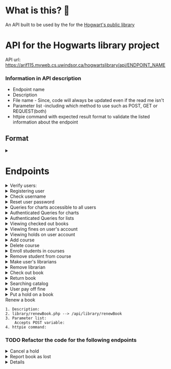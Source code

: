# What is this? 🤔
An API built to be used by the for the [Hogwart's public library](https://abdullaharif.tech/hogwartslibrary/)

# API for the Hogwarts library project #
API url: https://arif115.myweb.cs.uwindsor.ca/hogwartslibrary/api/ENDPOINT_NAME

### Information in API description ###
* Endpoint name
* Description
* File name - Since, code will always be updated even if the read me isn't
* Parameter list -including which method to use such as POST, GET or REQUEST(both)
* httpie command with expected result format to validate the listed information about the endpoint

## Format ##
<details>
<summary> </summary>

    1. Description: 
    2. fileName.php --> /api/fileName
    3. Parameter list:
    4. httpie command:
</details>

# Endpoints #
<details>
<summary> Verify users: </summary>

    1. Description: Log the user in and then store the cookie
    2. verifyUser.php  --> /api/verifyUser
    3. Parameter list:
    4. httpie command:

</details>

<details>
<summary> Registering user </summary>

    1. Description: 
    2. userManagement/addUser.php --> /api/userManagement/addUser
    3. Parameter list:
        Accepts POST variable:  
    4. httpie command:
*Note: it might make sense to separate the endpoints for different user types.*
</details>

<details>
<summary> Check username </summary>

    1. Description: Check if username is in database
    2. userManagement/checkUserName.php  --> /api/userManagement/checkUserName
    3. Parameter list:
    4. httpie command:

</details>

<details>
<summary> Reset user password</summary>

    1. Description: The headmaster has the power to reset user's passwords
    2. userManagement/resetPassword.php --> /api/userManagement/resetPassword
    3. Parameter list:
        Accepts POST variable: uID, uPassword, developerPassword
    4. httpie command:
        http -f --session=/tmp/session.json POST https://arif115.myweb.cs.uwindsor.ca/hogwartslibrary/api/resetPassword uID=userID uPassword='newPasss' developerPassword='devPass'

</details>

<details>
<summary> Queries for charts accessible to all users </summary>

    1. Description: Queries used to create charts and table that give meta 
    information about the system. These queries can be accessed by guest users as well
    2. chart/guestCharts.php --> /api/chart/guestCharts
    3. Parameter list:
        Accepts request variable: chartType
        Current charts are:
        category - 
        major -
        allTime -
        houseFine - 
    4. httpie command:

</details>

<details>
<summary> Authenticated Queries for charts </summary>

    1. Description: Queries used to create charts and table that give meta 
    information about the system. These can be accessed by the users with the correct privilege.
        privilege list - where headmaster can access result from any query
        headmaster -> librarian -> professor -> student
        This API also allows default values for some users
        So, if logged in as a student - you will receive result for the default student query
        This is useful if the front-end is flexible and can handle different queries
        Then we can change the default query in the back-end and the front-end will automatically 
        be updated. However, this will cause them to be coupled. 
        For this reason I recommend not relying on the default query and have only 
        included them for backward compatibility.
    2. chart/loggedInChart.php --> /api/chart/loggedInChart
    3. Parameter list:
        Accepts POST variable: chartType
    4. httpie command:

</details>

<details>
<summary>Authenticated Queries for lists </summary>

    1. Description: Queries used to create lists and tables that give meta information 
    about the system. These can be only accessed by the users of the correct userType. 
    So, to view the librarian queries you have to be a librarian. 
    2. loadList.php --> /api/loadList
    3. Parameter list:
        Accepts POST variable: listType
    4. httpie command:

</details>

<details>
<summary> Viewing checked out books </summary>

    1. Description: 
    2. user/userCheckedOut.php --> /api/user/userCheckedOut
    3. Parameter list:
        Accepts POST variable: 
    4. httpie command:

</details>

<details>
<summary> Viewing fines on user's account</summary>

    1. Description: 
    2. user/userFines.php --> /api/user/userFines
    3. Parameter list:
        Accepts POST variable: listType: distinguish if we just want the total fine or a 
        list of the transaction with fines
        listType=getOutstandingFineOnAccount - retrieves the amount the user owes
        listType=getTransactionWithFines - retrieves all fines where the user had a fine 
        Future - May not show fines that are no longer relevant - e.g. over the 
        total outstanding fine on the user's account
    4. httpie command:
</details>

<details>
<summary> Viewing holds on user account </summary>

    1. Description: 
    2. user/userHolds.php --> /api/user/userHolds
    3. Parameter list:
        Accepts POST variable: 
    4. httpie command:

</details>

<details>
<summary>Add course </summary>

    1. Description: Headmaster can add courses to the database
    2. headmaster/addCourses.php --> /api/headmaster/addCourses
    3. Parameter list: courseName & professorID
        Accepts POST variable: 
    4. httpie command:

</details>

<details>
<summary> Delete course</summary>

    1. Description: Headmaster can delete courses from the database
    2. headmaster/deleteCourses.php --> /api/headmaster/deleteCourses
    3. Parameter list: courseID
        Accepts POST variable: 
    4. httpie command:

</details>

<details>
<summary> Enroll students in courses</summary>

    1. Description: The headmaster can enroll students into the courses they are going 
    to take this semester 
    2. headmaster/addEnrollment.php --> /api/headmaster/addEnrollment
    3. Parameter list: 
        Accepts POST variable: courseID, studentID
    4. httpie command:

</details>

<details>
<summary> Remove student from course</summary>

    1. Description: The headmaster can also remove students from their classes
    2. headmaster/deleteEnrollment.php --> /api/headmaster/deleteEnrollment
    3. Parameter list: 
        Accepts POST variable: enrollmentNumber
    4. httpie command:

</details>

<details>
<summary> Make user's librarians</summary>

    1. Description: Give user's librarian privileges
    2. headmaster/addLibrarian.php --> /api/headmaster/addLibrarian
    3. Parameter list:
        Accepts POST variable: userID
    4. httpie command:

</details>

<details>
<summary> Remove librarian</summary>

    1. Description: This api will be used to revoke librarian privileges from an account. 
    In the back-end we mark the librarian account as deactivated instead of 
    deleting them, to ensure integrity
    2. headmaster/deleteLibrarian.php --> /api/headmaster/deleteLibrarian
    3. Parameter list:
        Accepts POST variable: userID
    4. httpie command:

</details>

<details>
<summary> Check out book</summary>

    1. Description: 
    2. librarian/checkOut.php --> /api/librarian/checkOut
    3. Parameter list:
        Accepts POST variable: 
    4. httpie command:

</details>

<details>
<summary> Return book </summary>

    1. Description: 
    2. librarian/returnBook.php --> /api/librarian/returnBook
    3. Parameter list:
        Accepts POST variable: 
    4. httpie command:

</details>

<details>
<summary> Searching catalog </summary>

    1. Description: API used to search the catalog. You can search for books title, 
    author, ISBN, tag or keyword which searches through all of the other search method
    2. library/searchCatalogue.php --> /api/library/searchCatalogue
    3. Parameter list:
        Accepts REQUEST variable: searchType, searchWord
    4. httpie command:

</details>

<details>
<summary> User pay off fine</summary>

    1. Description: 
    2. librarian/payFine.php --> /api/librarian/payFine
    3. Parameter list:
        Accepts POST variable: 
    4. httpie command:

</details>

<details>
<summary> Put a hold on a book</summary>

    1. Description: 
    2. library/holdBook.php --> /api/library/holdBook
    3. Parameter list:
        Accepts POST variable: 
    4. httpie command:

</details>

<summary> Renew a book</summary>

    1. Description: 
    2. library/renewBook.php --> /api/library/renewBook
    3. Parameter list:
        Accepts POST variable: 
    4. httpie command:

</details>

### TODO Refactor the code for the following endpoints ###

<details>
<summary> Cancel a hold</summary>

    1. Description: 
    2. library/cancelHoldBook.php --> /api/library/cancelHoldBook
    3. Parameter list:
        Accepts POST variable: 
    4. httpie command:

</details>

<details>
<summary> Report book as lost</summary>

    1. Description: 
    2. library/lostBook.php --> /api/library/lostBook
    3. Parameter list:
        Accepts POST variable: 
    4. httpie command:

</details>

<details>


<details>
<summary> Professor reserves book copies for class </summary>

    1. Description: 
    2. reservation/addReservation.php --> /api/reservation/addReservation
    3. Parameter list:
        Accepts POST variable: 
    4. httpie command:

</details>

<details>
<summary>Professor cancels reservation for book copies</summary>

    1. Description: 
    2. reservation/deleteReservation.php --> /api/reservation/deleteReservation
    3. Parameter list:
        Accepts POST variable: 
    4. httpie command:

</details>

<details>
<summary> View books to reserve and list of current reservations</summary>

    1. Description: 
    2. reservation/reservationList.php --> /api/reservation/reservationList
    3. Parameter list:
        Accepts POST variable: 
    4. httpie command:

</details>

## Potential changes ##
It might make more sense to change the express designation to bookItem level instead of book level
Also, need to add endpoint for addBooks, logout, closing account